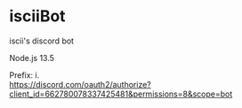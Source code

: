 # isciiBot
iscii's discord bot

Node.js 13.5

Prefix: i.    
https://discord.com/oauth2/authorize?client_id=662780078337425481&permissions=8&scope=bot
